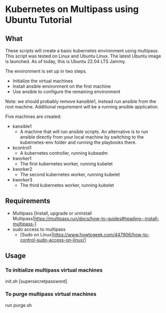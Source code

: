 # Kubernetes on Multipass using Ubuntu Tutorial

## What 

These scripts will create a basic kubernetes environment using multipass. This script was tested on Linux and Ubuntu Linux. The latest Ubuntu image is launched. As of 
today, this is Ubuntu 22.04 LTS Jammy. 

The environment is set up in two steps. 
- Initialize the virtual machines
- Install ansible environment on the first machine
- Use ansible to configure the remaining environment

Note: we should probably remove kansible1, instead run ansible from the root machine. Additional requirement will be a running ansible application.

Five machines are created:
- kansible1
  - A machine that will run ansible scripts. An alternative is to run ansible directly from your local machine by switching to the kubernetes-env folder and running 
the playbooks there.
- kcontrol1
  - A kubernetes controller, running kubeadm
- kworker1
  - The first kubernetes worker, running kubelet
- kworker2
  - The second kubernetes worker, running kubelet
- kworker3
  - The third kubernetes worker, running kubelet

## Requirements

- Multipass [Install, upgrade or uninstall Multipass|https://multipass.run/docs/how-to-guides#heading--install-multipass-]
- sudo access to multipass 
  - [Sudo on Linux|https://www.howtogeek.com/447906/how-to-control-sudo-access-on-linux/]

## Usage

### To initialize multipass virtual machines

init.sh [supersecretpassword]

### To purge multipass virtual machines

run purge.sh
